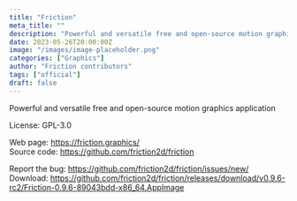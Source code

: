 ```yaml
---
title: "Friction"
meta_title: ""
description: "Powerful and versatile free and open-source motion graphics application."
date: 2023-05-26T20:00:00Z
image: "/images/image-placeholder.png"
categories: ["Graphics"]
author: "Friction contributors"
tags: ["official"]
draft: false
---
```


Powerful and versatile free and open-source motion graphics application

License: GPL-3.0

Web page: https://friction.graphics/  
Source code: https://github.com/friction2d/friction

Report the bug: https://github.com/friction2d/friction/issues/new/  
Download: https://github.com/friction2d/friction/releases/download/v0.9.6-rc2/Friction-0.9.6-89043bdd-x86_64.AppImage
